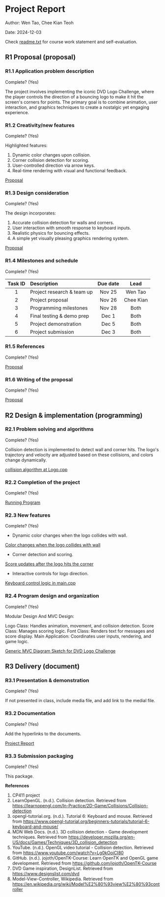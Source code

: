 # Project Report

Author: Wen Tao, Chee Kian Teoh  

Date: 2024-12-03 

Check [readme.txt](readme.txt) for course work statement and self-evaluation. 
  

## R1 Proposal (proposal)

### R1.1 Application problem description
 
Complete? (Yes) 

The project involves implementing the iconic DVD Logo Challenge, where the player controls the direction of a bouncing logo to make it hit the screen's corners for points. The primary goal is to combine animation, user interaction, and graphics techniques to create a nostalgic yet engaging experience. 
	

### R1.2 Creativity/new features
 
Complete? (Yes) 

Highlighted features:

1. Dynamic color changes upon collision.
2. Corner collision detection for scoring.
3. User-controlled direction via arrow keys.
4. Real-time rendering with visual and functional feedback.

<a href="proposal.md">Proposal</a>

### R1.3 Design consideration
 
Complete? (Yes)

The design incorporates:

1. Accurate collision detection for walls and corners.
2. User interaction with smooth response to keyboard inputs.
3. Realistic physics for bouncing effects.
4. A simple yet visually pleasing graphics rendering system.

<a href="proposal.md">Proposal</a>

### R1.4 Milestones and schedule
 
Complete? (Yes) 

| Task ID | Description   |  Due date | Lead   |  
| :----:  | :------------ | :-----:   | :------: |  
|  1      | Project research & team up | Nov 25 | Wen Tao | 
|  2      | Project proposal | Nov 26 | Chee Kian |
|  3      | Programming milestones  | Nov 28 | Both  |
|  4      | Final testing & demo prep  | Dec 1  | Both  |
|  5      | Project demonstration | Dec 5 | Both  |
|  6      | Project submission | Dec 3 | Both   |


### R1.5 References
 

Complete? (Yes) 

<a href="proposal.md">Proposal</a>


### R1.6 Writing of the proposal
 
Complete? (Yes) 

<a href="proposal.md">Proposal</a>


## R2 Design & implementation (programming)

### R2.1 Problem solving and algorithms
 
Complete? (Yes) 

Collision detection is implemented to detect wall and corner hits. The logo's trajectory and velocity are adjusted based on these collisions, and colors change dynamically.

[collision algorithm at Logo.cpp](images/collision.png)


### R2.2 Completion of the project
 
Complete? (Yes) 

[Running Program](images/program.png)


### R2.3 New features
 
Complete? (Yes) 

- Dynamic color changes when the logo collides with wall.

[Color changes when the logo collides with wall](images/color.png)

- Corner detection and scoring.

[Score updates after the logo hits the corner](images/score.png)

- Interactive controls for logo direction.

[Keyboard control logic in main.cpp](images/control.png)


### R2.4 Program design and organization
 
Complete? (Yes) 

Modular Design And MVC Design:

Logo Class: Handles animation, movement, and collision detection.
Score Class: Manages scoring logic.
Font Class: Renders text for messages and score display.
Main Application: Coordinates user inputs, rendering, and game logic.

[Generic MVC Diagram Sketch for DVD Logo Challenge](images/mvc.png)

## R3 Delivery (document)

### R3.1 Presentation & demonstration
 

Complete? (Yes) 

If not presented in class, include media file, and add link to the medial file.


### R3.2 Documentation
 
Complete? (Yes) 

Add the hyperlinks to the documents. 

<a href="project_report.md">Project Report</a>

### R3.3 Submission packaging


Complete? (Yes) 

This package.


**References**

1. CP411 project
2. LearnOpenGL. (n.d.). Collision detection. Retrieved from https://learnopengl.com/In-Practice/2D-Game/Collisions/Collision-detection
3. opengl-tutorial.org. (n.d.). Tutorial 6: Keyboard and mouse. Retrieved from https://www.opengl-tutorial.org/beginners-tutorials/tutorial-6-keyboard-and-mouse/
4. MDN Web Docs. (n.d.). 3D collision detection - Game development techniques. Retrieved from https://developer.mozilla.org/en-US/docs/Games/Techniques/3D_collision_detection
5. YouTube. (n.d.). OpenGL video tutorial - Collision detection. Retrieved from https://www.youtube.com/watch?v=Lg0kOoiCI80
6. GitHub. (n.d.). jojoth/OpenTK-Course: Learn OpenTK and OpenGL game development. Retrieved from https://github.com/jojoth/OpenTK-Course
7. DVD Game inspiration, DesignList. Retrieved from https://www.designslist.com/dvd
8. Model-View-Controller, Wikipedia. Retrieved from https://en.wikipedia.org/wiki/Model%E2%80%93view%E2%80%93controller
